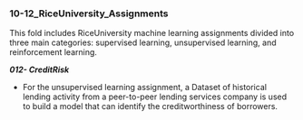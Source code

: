 ### 10-12_RiceUniversity_Assignments

This fold includes RiceUniversity machine learning assignments divided into three main categories: supervised learning, unsupervised learning, and reinforcement learning. 

***012- CreditRisk***

* For the unsupervised learning assignment, a Dataset of historical lending activity from a peer-to-peer lending services company is used to build a model that can identify the creditworthiness of borrowers.
